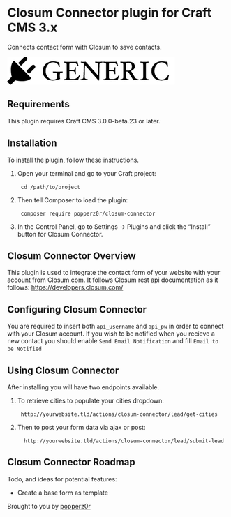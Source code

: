 # Closum Connector plugin for Craft CMS 3.x

Connects contact form with Closum to save contacts.

![Screenshot](resources/img/plugin-logo.png)

## Requirements

This plugin requires Craft CMS 3.0.0-beta.23 or later.

## Installation

To install the plugin, follow these instructions.

1. Open your terminal and go to your Craft project:

        cd /path/to/project

2. Then tell Composer to load the plugin:

        composer require popperz0r/closum-connector

3. In the Control Panel, go to Settings → Plugins and click the “Install” button for Closum Connector.

## Closum Connector Overview

This plugin is used to integrate the contact form of your website with your account from Closum.com.
It follows Closum rest api documentation as it follows: https://developers.closum.com/

## Configuring Closum Connector

You are required to insert both `api_username` and `api_pw` in order to connect with your Closum account.
If you wish to be notified when you recieve a new contact you should enable `Send Email Notification` and fill `Email to be Notified`

## Using Closum Connector

After installing you will have two endpoints available.

1. To retrieve cities to populate your cities dropdown:

        http://yourwebsite.tld/actions/closum-connector/lead/get-cities

2. Then to post your form data via ajax or post:

         http://yourwebsite.tld/actions/closum-connector/lead/submit-lead


## Closum Connector Roadmap

Todo, and ideas for potential features:

* Create a base form as template

Brought to you by [popperz0r](https://twitter.com/popperz0r)
